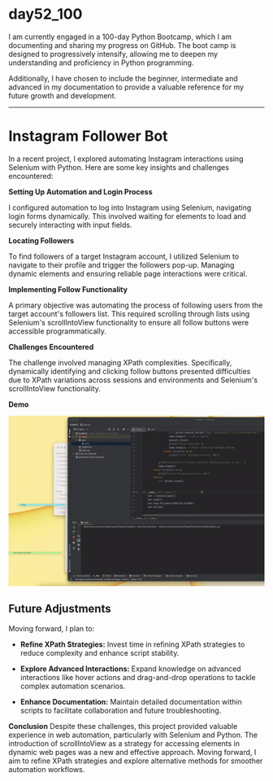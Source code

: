 # day52_100
I am currently engaged in a 100-day Python Bootcamp, which I am documenting and sharing my progress on GitHub. The boot camp is designed to progressively intensify, allowing me to deepen my understanding and proficiency in Python programming.

Additionally, I have chosen to include the beginner, intermediate and advanced in my documentation to provide a valuable reference for my future growth and development.

----------
# Instagram Follower Bot

In a recent project, I explored automating Instagram interactions using Selenium with Python. Here are some key insights and challenges encountered:

__Setting Up Automation and Login Process__

I configured automation to log into Instagram using Selenium, navigating login forms dynamically. This involved waiting for elements to load and securely interacting with input fields.

__Locating Followers__

To find followers of a target Instagram account, I utilized Selenium to navigate to their profile and trigger the followers pop-up. Managing dynamic elements and ensuring reliable page interactions were critical.

__Implementing Follow Functionality__

A primary objective was automating the process of following users from the target account's followers list. This required scrolling through lists using Selenium's scrollIntoView functionality to ensure all follow buttons were accessible programmatically.

__Challenges Encountered__

The challenge involved managing XPath complexities. Specifically, dynamically identifying and clicking follow buttons presented difficulties due to XPath variations across sessions and environments and Selenium's scrollIntoView functionality.

__Demo__

![](https://github.com/AlvinChin1608/day52_100/blob/main/gif_demo/copy_2DCC402F-FE9B-49C3-A8FC-30D9AF319726-ezgif.com-video-to-gif-converter.gif)

## Future Adjustments
Moving forward, I plan to:

  - __Refine XPath Strategies:__ Invest time in refining XPath strategies to reduce complexity and enhance script stability.

  - __Explore Advanced Interactions:__ Expand knowledge on advanced interactions like hover actions and drag-and-drop operations to tackle complex automation scenarios.

  - __Enhance Documentation:__ Maintain detailed documentation within scripts to facilitate collaboration and future troubleshooting.

__Conclusion__
Despite these challenges, this project provided valuable experience in web automation, particularly with Selenium and Python. The introduction of scrollIntoView as a strategy for accessing elements in dynamic web pages was a new and effective approach. Moving forward, I aim to refine XPath strategies and explore alternative methods for smoother automation workflows.


